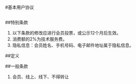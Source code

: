 #基本用户协议

##



##特别条款
1. 以下条款的修改应进行会员投票，或公示12个月后生效。
1. 消费额的2%为技术服务费。
1. 隐私信息：会员姓名、手机号码、电子邮件地址属于隐私信息。

##定义

##一般条款

1. 会员、线上、线下、不得转让
